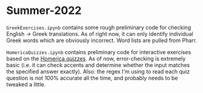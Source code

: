 # Summer-2022

`GreekExercises.ipynb` contains some rough preliminary code for checking English -> Greek translations. As of right now, it can only identify individual Greek words which are obviously incorrect. Word lists are pulled from Pharr.

`HomericaQuizzes.ipynb` contains preliminary code for interactive exercises based on the [Homerica quizzes](https://github.com/gregorycrane/Homerica/tree/master/quizzes). As of now, error-checking is extremely basic (i.e. it can check accents and determine whether the input matches the specified answer exactly). Also: the regex I'm using to read each quiz question is not 100% accurate all the time, and probably needs to be tweaked a little.
